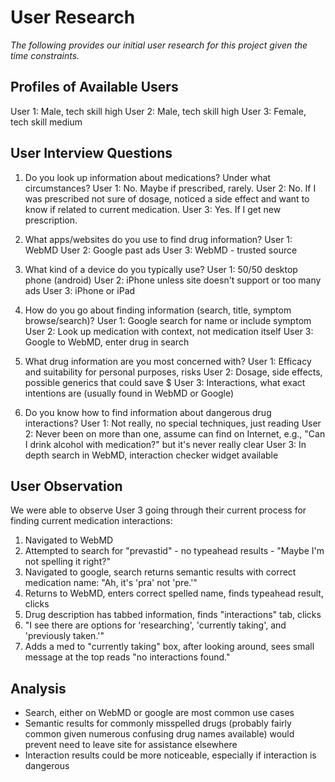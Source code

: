 User Research
=====================

_The following provides our initial user research for this project given the time constraints._


## Profiles of Available Users

User 1: Male, tech skill high
User 2: Male, tech skill high
User 3: Female, tech skill medium

## User Interview Questions

1) Do you look up information about medications? Under what circumstances? 
User 1: No. Maybe if prescribed, rarely.
User 2: No.  If I was prescribed not sure of dosage, noticed a side effect and want to know if related to current medication.
User 3: Yes. If I get new prescription.

2) What apps/websites do you use to find drug information?
User 1: WebMD
User 2: Google past ads
User 3: WebMD - trusted source

3) What kind of a device do you typically use?
User 1: 50/50 desktop phone (android)
User 2: iPhone unless site doesn't support or too many ads
User 3: iPhone or iPad 

4) How do you go about finding information (search, title, symptom browse/search)? 
User 1: Google search for name or include symptom
User 2: Look up medication with context, not medication itself
User 3: Google to WebMD, enter drug in search

5) What drug information are you most concerned with?
User 1: Efficacy and suitability for personal purposes, risks
User 2: Dosage, side effects, possible generics that could save $
User 3: Interactions, what exact intentions are (usually found in WebMD or Google)

6) Do you know how to find information about dangerous drug interactions?
User 1: Not really, no special techniques, just reading
User 2: Never been on more than one, assume can find on Internet, e.g., "Can I drink alcohol with medication?" but it's never really clear
User 3: In depth search in WebMD, interaction checker widget available

## User Observation

We were able to observe User 3 going through their current process for finding current medication interactions: 

1) Navigated to WebMD
2) Attempted to search for "prevastid" - no typeahead results - "Maybe I'm not spelling it right?"
3) Navigated to google, search returns semantic results with correct medication name: "Ah, it's 'pra' not 'pre.'"
4) Returns to WebMD, enters correct spelled name, finds typeahead result, clicks
5) Drug description has tabbed information, finds "interactions" tab, clicks
6) "I see there are options for 'researching', 'currently taking', and 'previously taken.'"
7) Adds a med to "currently taking" box, after looking around, sees small message at the top reads "no interactions found."

## Analysis
- Search, either on WebMD or google are most common use cases 
- Semantic results for commonly misspelled drugs (probably fairly common given numerous confusing drug names available) would prevent need to leave site for assistance elsewhere
- Interaction results could be more noticeable, especially if interaction is dangerous
